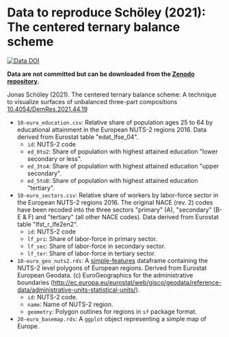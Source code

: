 # Data to reproduce Schöley (2021): The centered ternary balance scheme

[![Data DOI](https://img.shields.io/badge/Zenodo_DOI-10.5281/zenodo.15033155-%23005462?style=flat-square)](https://doi.org/10.5281/zenodo.15033155)

**Data are not committed but can be downloaded from the [Zenodo repository](https://doi.org/10.5281/zenodo.15033155).**

Jonas Schöley (2021). The centered ternary balance scheme: A technique to visualize surfaces of unbalanced three-part compositions [10.4054/DemRes.2021.44.19](https://www.demographic-research.org/articles/volume/44/19)

- `10-euro_education.csv`: Relative share of population ages 25 to 64 by educational attainment in the European NUTS-2 regions 2016. Data derived from Eurostat table "edat_lfse_04".
  - `id`: NUTS-2 code
  - `ed_0to2`: Share of population with highest attained education "lower secondary or less".
  - `ed_3to4`: Share of population with highest attained education "upper secondary".
  - `ed_5to8`: Share of population with highest attained education "tertiary".
- `10-euro_sectors.csv`: Relative share of workers by labor-force sector in the European NUTS-2 regions 2016. The original NACE (rev. 2) codes have been recoded into the three sectors "primary" (A), "secondary" (B-E & F) and "tertiary" (all other NACE codes). Data derived from Eurostat table "lfst_r_lfe2en2".
  - `id`: NUTS-2 code
  - `lf_pri`: Share of labor-force in primary sector.
  - `lf_sec`: Share of labor-force in secondary sector.
  - `lf_ter`: Share of labor-force in tertiary sector.
- `10-euro_geo_nuts2.rds`: A [simple-features](https://cran.r-project.org/package=sf) dataframe containing the NUTS-2 level polygons of European regions. Derived from Eurostat European Geodata. (c) EuroGeographics for the administrative boundaries (http://ec.europa.eu/eurostat/web/gisco/geodata/reference-data/administrative-units-statistical-units/).
  - `id`: NUTS-2 code.
  - `name`: Name of NUTS-2 region.
  - `geometry`: Polygon outlines for regions in `sf` package format.
- `20-euro_basemap.rds`: A `ggplot` object representing a simple map of Europe.
